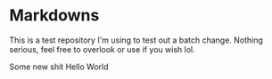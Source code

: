 # Markdowns

This is a test repository I'm using to test out a batch change. Nothing serious, feel free to overlook or use if you wish lol.

Some new shit
Hello World
